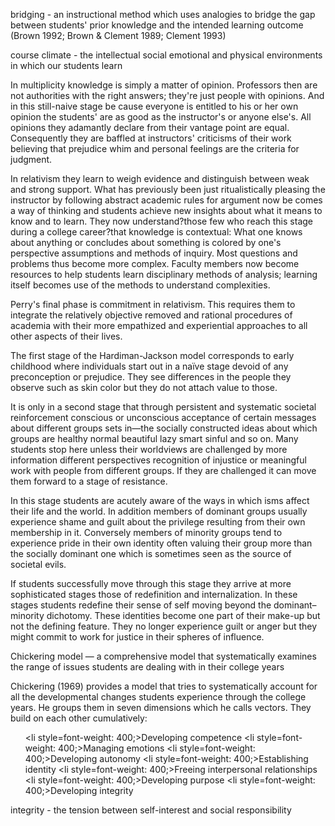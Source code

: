 bridging - an instructional method which uses analogies to bridge the gap between students' prior knowledge and the intended learning outcome (Brown 1992; Brown &amp; Clement 1989; Clement 1993)

course climate - the intellectual social emotional and physical environments in which our students learn

In multiplicity knowledge is simply a matter of opinion. Professors then are not authorities with the right answers; they're just people with opinions. And in this still-naive stage be cause everyone is entitled to his or her own opinion the students' are as good as the instructor's or anyone else's. All opinions they adamantly declare from their vantage point are equal. Consequently they are baffled at instructors' criticisms of their work believing that prejudice whim and personal feelings are the criteria for judgment.

In relativism they learn to weigh evidence and distinguish between weak and strong support. What has previously been just ritualistically pleasing the instructor by following abstract academic rules for argument now be comes a way of thinking and students achieve new insights about what it means to know and to learn. They now understand?those few who reach this stage during a college career?that knowledge is contextual: What one knows about anything or concludes about something is colored by one's perspective assumptions and methods of inquiry. Most questions and problems thus become more complex. Faculty members now become resources to help students learn disciplinary methods of analysis; learning itself becomes use of the methods to understand complexities.

Perry's final phase is commitment in relativism. This requires them to integrate the relatively objective removed and rational procedures of academia with their more empathized and experiential approaches to all other aspects of their lives.

The first stage of the Hardiman-Jackson model corresponds to early childhood where individuals start out in a naïve stage devoid of any preconception or prejudice. They see differences in the people they observe such as skin color but they do not attach value to those.

It is only in a second stage that through persistent and systematic societal reinforcement conscious or unconscious acceptance of certain messages about different groups sets in—the socially constructed ideas about which groups are healthy normal beautiful lazy smart sinful and so on. Many students stop here unless their worldviews are challenged by more information different perspectives recognition of injustice or meaningful work with people from different groups. If they are challenged it can move them forward to a stage of resistance.

In this stage students are acutely aware of the ways in which isms affect their life and the world. In addition members of dominant groups usually experience shame and guilt about the privilege resulting from their own membership in it. Conversely members of minority groups tend to experience pride in their own identity often valuing their group more than the socially dominant one which is sometimes seen as the source of societal evils.

If students successfully move through this stage they arrive at more sophisticated stages those of redefinition and internalization. In these stages students redefine their sense of self moving beyond the dominant–minority dichotomy. These identities become one part of their make-up but not the defining feature. They no longer experience guilt or anger but they might commit to work for justice in their spheres of influence.

Chickering model — a comprehensive model that systematically examines the range of issues students are dealing with in their college years

Chickering (1969) provides a model that tries to systematically account for all the developmental changes students experience through the college years. He groups them in seven dimensions which he calls vectors. They build on each other cumulatively:</p>  <ul>  <li style=font-weight: 400;>Developing competence</li>  <li style=font-weight: 400;>Managing emotions</li>  <li style=font-weight: 400;>Developing autonomy</li>  <li style=font-weight: 400;>Establishing identity</li>  <li style=font-weight: 400;>Freeing interpersonal relationships</li>  <li style=font-weight: 400;>Developing purpose</li>  <li style=font-weight: 400;>Developing integrity</li>  </ul>  <p></p>  <p>integrity - the tension between self-interest and social responsibility